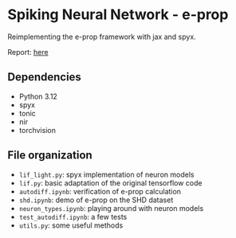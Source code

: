 # Spiking Neural Network - e-prop

Reimplementing the e-prop framework with jax and spyx.

Report: [here](./Report.pdf)

## Dependencies

- Python 3.12
- spyx
- tonic
- nir
- torchvision

## File organization

- `lif_light.py`: spyx implementation of neuron models
- `lif.py`: basic adaptation of the original tensorflow code
- `autodiff.ipynb`: verification of e-prop calculation
- `shd.ipynb`: demo of e-prop on the SHD dataset
- `neuron_types.ipynb`: playing around with neuron models
- `test_autodiff.ipynb`: a few tests
- `utils.py`: some useful methods